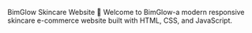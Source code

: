 BimGlow Skincare Website 🌺 
Welcome to BimGlow-a modern responsive skincare e-commerce website built with HTML, CSS, and JavaScript.
